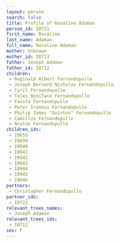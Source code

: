 ```yaml
---
layout: person
search: false
title: Profile of Rosaline Adaman
person_id: I0721
first_name: Rosaline
last_name: Adaman
full_name: Rosaline Adaman
mother: Unknown
mother_id: I0713
father: Joseph Adaman
father_id: I0712
children:
 - Reginald Albert Fernandopulle
 - Joseph Bernard Nicholas Fernandopulle
 - Cyril Fernandopulle
 - Teles Boniface Fernandopulle
 - Fausta Fernandopulle
 - Peter Iraneus Fernandopulle
 - Philip James "Quinton" Fernandopulle
 - Camillus Fernandopulle
 - Anston Fernandopulle
children_ids:
 - I0655
 - I0939
 - I0940
 - I0941
 - I0942
 - I0943
 - I0944
 - I0945
 - I0946
partners:
 - Christopher Fernandopulle
partner_ids:
 - I0722
relevant_trees_names:
 - Joseph Adaman
relevant_trees_ids:
 - I0712
sex: F
---
```


